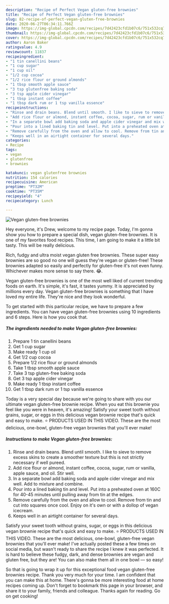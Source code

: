 ```yaml
---
description: "Recipe of Perfect Vegan gluten-free brownies"
title: "Recipe of Perfect Vegan gluten-free brownies"
slug: 82-recipe-of-perfect-vegan-gluten-free-brownies
date: 2020-06-27T06:34:11.766Z
image: https://img-global.cpcdn.com/recipes/7d42423cfd1b07c6/751x532cq70/vegan-gluten-free-brownies-recipe-main-photo.jpg
thumbnail: https://img-global.cpcdn.com/recipes/7d42423cfd1b07c6/751x532cq70/vegan-gluten-free-brownies-recipe-main-photo.jpg
cover: https://img-global.cpcdn.com/recipes/7d42423cfd1b07c6/751x532cq70/vegan-gluten-free-brownies-recipe-main-photo.jpg
author: Aaron Baker
ratingvalue: 4.9
reviewcount: 11837
recipeingredient:
- "1 tin canellini beans"
- "1 cup sugar"
- "1 cup oil"
- "1/2 cup cocoa"
- "1/2 rice flour or ground almonds"
- "1 tbsp smooth apple sauce"
- "3 tsp glutenfree baking soda"
- "3 tsp apple cider vinegar"
- "1 tbsp instant coffee"
- "1 tbsp dark rum or 1 tsp vanilla essence"
recipeinstructions:
- "Rinse and drain beans. Blend until smooth. I like to sieve to remove excess skins to create a smoother texture but this is not strictly necessary if well pureed."
- "Add rice flour or almond, instant coffee, cocoa, sugar, rum or vanilla, apple sauce, and oil. Stir well."
- "In a separate bowl add baking soda and apple cider vinegar and mix well. Add to mixture and combine."
- "Pour into a lined baking tin and level. Put into a preheated oven at 160C for 40-45 minutes until pulling away from tin at the edges."
- "Remove carefully from the oven and allow to cool. Remove from tin and cut into squares once cool. Enjoy on it&#39;s own or with a dollop of vegan icecream."
- "Keeps well in an airtight container for several days."
categories:
- Recipe
tags:
- vegan
- glutenfree
- brownies

katakunci: vegan glutenfree brownies 
nutrition: 154 calories
recipecuisine: American
preptime: "PT32M"
cooktime: "PT35M"
recipeyield: "4"
recipecategory: Lunch

---
```



![Vegan gluten-free brownies](https://img-global.cpcdn.com/recipes/7d42423cfd1b07c6/751x532cq70/vegan-gluten-free-brownies-recipe-main-photo.jpg)

Hey everyone, it's Drew, welcome to my recipe page. Today, I'm gonna show you how to prepare a special dish, vegan gluten-free brownies. It is one of my favorites food recipes. This time, I am going to make it a little bit tasty. This will be really delicious.

Rich, fudgy and ultra moist vegan gluten free brownies. These super easy brownies are so good no one will guess they&#39;re vegan or gluten-free! These brownies adapted so easily and perfectly for gluten-free it&#39;s not even funny. Whichever makes more sense to say there. 😂.

Vegan gluten-free brownies is one of the most well liked of current trending foods on earth. It's simple, it's fast, it tastes yummy. It is appreciated by millions every day. Vegan gluten-free brownies is something that I have loved my entire life. They're nice and they look wonderful.


To get started with this particular recipe, we have to prepare a few ingredients. You can have vegan gluten-free brownies using 10 ingredients and 6 steps. Here is how you cook that.

<!--inarticleads1-->

##### The ingredients needed to make Vegan gluten-free brownies:

1. Prepare 1 tin canellini beans
1. Get 1 cup sugar
1. Make ready 1 cup oil
1. Get 1/2 cup cocoa
1. Prepare 1/2 rice flour or ground almonds
1. Take 1 tbsp smooth apple sauce
1. Take 3 tsp gluten-free baking soda
1. Get 3 tsp apple cider vinegar
1. Make ready 1 tbsp instant coffee
1. Get 1 tbsp dark rum or 1 tsp vanilla essence


Today is a very special day because we&#39;re going to share with you our ultimate vegan gluten-free brownie recipe. When you eat this brownie you feel like you were in heaven, it&#39;s amazing! Satisfy your sweet tooth without grains, sugar, or eggs in this delicious vegan brownie recipe that&#39;s quick and easy to make. ⭐️ PRODUCTS USED IN THIS VIDEO. These are the most delicious, one-bowl, gluten-free vegan brownies that you&#39;ll ever make! 

<!--inarticleads2-->

##### Instructions to make Vegan gluten-free brownies:

1. Rinse and drain beans. Blend until smooth. I like to sieve to remove excess skins to create a smoother texture but this is not strictly necessary if well pureed.
1. Add rice flour or almond, instant coffee, cocoa, sugar, rum or vanilla, apple sauce, and oil. Stir well.
1. In a separate bowl add baking soda and apple cider vinegar and mix well. Add to mixture and combine.
1. Pour into a lined baking tin and level. Put into a preheated oven at 160C for 40-45 minutes until pulling away from tin at the edges.
1. Remove carefully from the oven and allow to cool. Remove from tin and cut into squares once cool. Enjoy on it&#39;s own or with a dollop of vegan icecream.
1. Keeps well in an airtight container for several days.


Satisfy your sweet tooth without grains, sugar, or eggs in this delicious vegan brownie recipe that&#39;s quick and easy to make. ⭐️ PRODUCTS USED IN THIS VIDEO. These are the most delicious, one-bowl, gluten-free vegan brownies that you&#39;ll ever make! I&#39;ve actually posted these a few times on social media, but wasn&#39;t ready to share the recipe I knew it was perfected. It is hard to believe these fudgy, dark, and dense brownies are vegan and gluten free, but they are! You can also make them all in one bowl — so easy! 

So that is going to wrap it up for this exceptional food vegan gluten-free brownies recipe. Thank you very much for your time. I am confident that you can make this at home. There's gonna be more interesting food at home recipes coming up. Don't forget to bookmark this page in your browser, and share it to your family, friends and colleague. Thanks again for reading. Go on get cooking!
